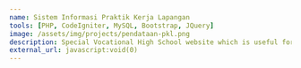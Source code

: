 ```yaml
---
name: Sistem Informasi Praktik Kerja Lapangan
tools: [PHP, CodeIgniter, MySQL, Bootstrap, JQuery]
image: /assets/img/projects/pendataan-pkl.png
description: Special Vocational High School website which is useful for choosing the place of Field Work Practice according to the wishes of the students.
external_url: javascript:void(0)
---
```

